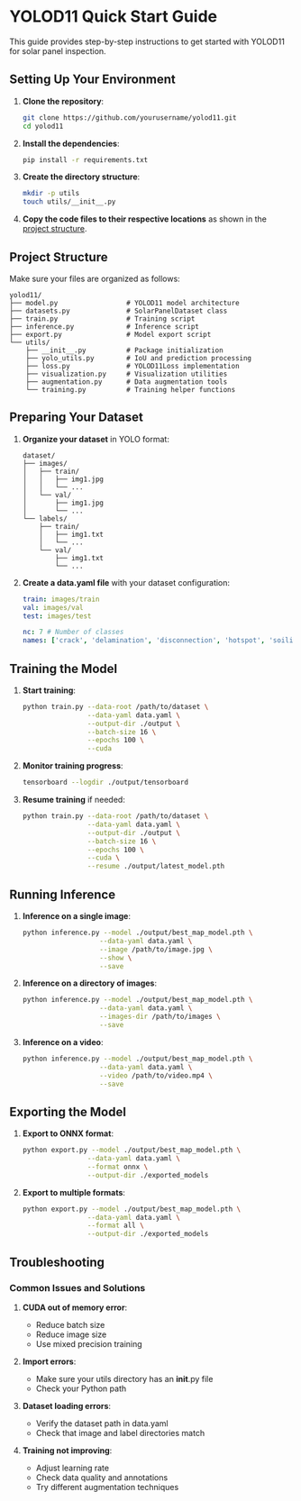 # YOLOD11 Quick Start Guide

This guide provides step-by-step instructions to get started with YOLOD11 for solar panel inspection.

## Setting Up Your Environment

1. **Clone the repository**:

   ```bash
   git clone https://github.com/yourusername/yolod11.git
   cd yolod11
   ```

2. **Install the dependencies**:

   ```bash
   pip install -r requirements.txt
   ```

3. **Create the directory structure**:

   ```bash
   mkdir -p utils
   touch utils/__init__.py
   ```

4. **Copy the code files to their respective locations** as shown in the [project structure](#project-structure).

## Project Structure

Make sure your files are organized as follows:

```
yolod11/
├── model.py                 # YOLOD11 model architecture
├── datasets.py              # SolarPanelDataset class
├── train.py                 # Training script
├── inference.py             # Inference script
├── export.py                # Model export script
└── utils/
    ├── __init__.py          # Package initialization
    ├── yolo_utils.py        # IoU and prediction processing
    ├── loss.py              # YOLOD11Loss implementation
    ├── visualization.py     # Visualization utilities
    ├── augmentation.py      # Data augmentation tools
    └── training.py          # Training helper functions
```

## Preparing Your Dataset

1. **Organize your dataset** in YOLO format:

   ```
   dataset/
   ├── images/
   │   ├── train/
   │   │   ├── img1.jpg
   │   │   └── ...
   │   └── val/
   │       ├── img1.jpg
   │       └── ...
   └── labels/
       ├── train/
       │   ├── img1.txt
       │   └── ...
       └── val/
           ├── img1.txt
           └── ...
   ```

2. **Create a data.yaml file** with your dataset configuration:

   ```yaml
   train: images/train
   val: images/val
   test: images/test

   nc: 7 # Number of classes
   names: ['crack', 'delamination', 'disconnection', 'hotspot', 'soiling', 'corrosion', 'cell_defect']
   ```

## Training the Model

1. **Start training**:

   ```bash
   python train.py --data-root /path/to/dataset \
                   --data-yaml data.yaml \
                   --output-dir ./output \
                   --batch-size 16 \
                   --epochs 100 \
                   --cuda
   ```

2. **Monitor training progress**:

   ```bash
   tensorboard --logdir ./output/tensorboard
   ```

3. **Resume training** if needed:
   ```bash
   python train.py --data-root /path/to/dataset \
                   --data-yaml data.yaml \
                   --output-dir ./output \
                   --batch-size 16 \
                   --epochs 100 \
                   --cuda \
                   --resume ./output/latest_model.pth
   ```

## Running Inference

1. **Inference on a single image**:

   ```bash
   python inference.py --model ./output/best_map_model.pth \
                      --data-yaml data.yaml \
                      --image /path/to/image.jpg \
                      --show \
                      --save
   ```

2. **Inference on a directory of images**:

   ```bash
   python inference.py --model ./output/best_map_model.pth \
                      --data-yaml data.yaml \
                      --images-dir /path/to/images \
                      --save
   ```

3. **Inference on a video**:
   ```bash
   python inference.py --model ./output/best_map_model.pth \
                      --data-yaml data.yaml \
                      --video /path/to/video.mp4 \
                      --save
   ```

## Exporting the Model

1. **Export to ONNX format**:

   ```bash
   python export.py --model ./output/best_map_model.pth \
                   --data-yaml data.yaml \
                   --format onnx \
                   --output-dir ./exported_models
   ```

2. **Export to multiple formats**:
   ```bash
   python export.py --model ./output/best_map_model.pth \
                   --data-yaml data.yaml \
                   --format all \
                   --output-dir ./exported_models
   ```

## Troubleshooting

### Common Issues and Solutions

1. **CUDA out of memory error**:

   - Reduce batch size
   - Reduce image size
   - Use mixed precision training

2. **Import errors**:

   - Make sure your utils directory has an **init**.py file
   - Check your Python path

3. **Dataset loading errors**:

   - Verify the dataset path in data.yaml
   - Check that image and label directories match

4. **Training not improving**:
   - Adjust learning rate
   - Check data quality and annotations
   - Try different augmentation techniques
